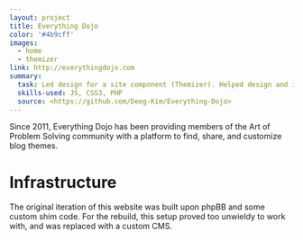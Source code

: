 ```yaml
---
layout: project
title: Everything Dojo
color: '#4b9cff'
images:
  - home
  - themizer
link: http://everythingdojo.com
summary:
  task: Led design for a site component (Themizer). Helped design and implement a style system for the site UI. Helped develop the custom CMS and database application. Advised on application security.
  skills-used: JS, CSS3, PHP
  source: <https://github.com/Deeg-Kim/Everything-Dojo>
---
```


Since 2011, Everything Dojo has been providing members of the Art of Problem Solving community with a platform to find, share, and customize blog themes.

# Infrastructure

The original iteration of this website was built upon phpBB and some custom shim code.
For the rebuild, this setup proved too unwieldy to work with, and was replaced with a custom CMS.